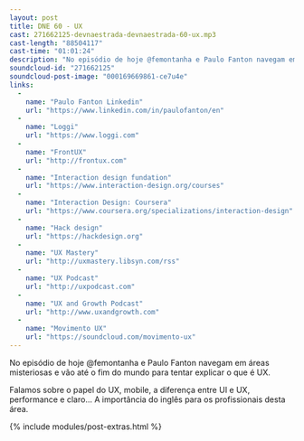 ```yaml
---
layout: post
title: DNE 60 - UX
cast: 271662125-devnaestrada-devnaestrada-60-ux.mp3
cast-length: "88504117"
cast-time: "01:01:24"
description: "No episódio de hoje @femontanha e Paulo Fanton navegam em áreas misteriosas e vão até o fim do mundo para tentar explicar o que é UX."
soundcloud-id: "271662125"
soundcloud-post-image: "000169669861-ce7u4e"
links:
  -
    name: "Paulo Fanton Linkedin"
    url: "https://www.linkedin.com/in/paulofanton/en"
  -
    name: "Loggi"
    url: "https://www.loggi.com"
  -
    name: "FrontUX"
    url: "http://frontux.com"
  -
    name: "Interaction design fundation"
    url: "https://www.interaction-design.org/courses"
  -
    name: "Interaction Design: Coursera"
    url: "https://www.coursera.org/specializations/interaction-design"
  -
    name: "Hack design"
    url: "https://hackdesign.org"
  -
    name: "UX Mastery"
    url: "http://uxmastery.libsyn.com/rss"
  -
    name: "UX Podcast"
    url: "http://uxpodcast.com"
  -
    name: "UX and Growth Podcast"
    url: "http://www.uxandgrowth.com"
  -
    name: "Movimento UX"
    url: "https://soundcloud.com/movimento-ux"
---
```


No episódio de hoje @femontanha e Paulo Fanton navegam em áreas misteriosas e vão até o fim do mundo para tentar explicar o que é UX. 

Falamos sobre o papel do UX, mobile, a diferença entre UI e UX, performance e claro... A importância do inglês para os profissionais desta área.

{% include modules/post-extras.html %}